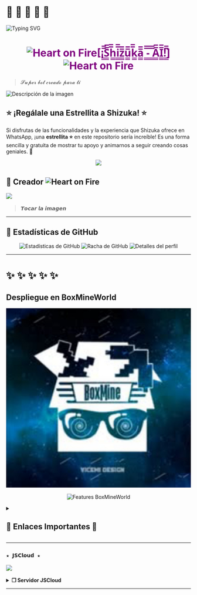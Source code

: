# 🍁 🍁 🍁 🍁 🍁
<img src="https://readme-typing-svg.herokuapp.com?font=Fira+Code&size=40&pause=500&color=FF69B4&center=true&vCenter=true&width=500&lines=¡Bienvenido+Amigo!" alt="Typing SVG">
</h1>

<h1 style="color:purple; text-align:center;"> <img src="https://raw.githubusercontent.com/Bots-WhatsApp-OFC/Github-Emoji/master/Emojis/Smilies/Heart%20on%20Fire.png" alt="Heart on Fire" width="40" height="40" />[¡̲̲̅̅S̲̲̅̅h̲̲̅̅i̲̲̅̅z̲̲̅̅u̲̲̅̅k̲̲̅̅a̲̲̅̅ ̲̲̅̅-̲̲̅̅ ̲̲̅̅A̲̲̅̅I̲̲̅̅!̲̲̅̅] <img src="https://raw.githubusercontent.com/Bots-WhatsApp-OFC/Github-Emoji/master/Emojis/Smilies/Heart%20on%20Fire.png" alt="Heart on Fire" width="40" height="40" /> </h1>

>𝓢𝓾𝓹𝓮𝓻 𝓫𝓸𝓽 𝓬𝓻𝓮𝓪𝓭𝓸 𝓹𝓪𝓻𝓪 𝓽𝓲

![Descripción de la imagen](https://raw.githubusercontent.com/Kone457/Nexus/refs/heads/main/v2.jpg)


## ⭐ ¡Regálale una Estrellita a Shizuka! ⭐

Si disfrutas de las funcionalidades y la experiencia que Shizuka ofrece en WhatsApp, ¡una **estrellita ⭐** en este repositorio sería increíble! Es una forma sencilla y gratuita de mostrar tu apoyo y animarnos a seguir creando cosas geniales. 💖
<p align="center" style="animation: slide-up 1s ease-in;">
  <a href="https://github.com/Kone457/Shizuka-AI/stargazers">
    <img src="https://img.shields.io/github/stars/Kone457/Shizuka-AI?style=for-the-badge&color=ff00ff">
  </a>
</p>





## 👑 Creador  <img src="https://raw.githubusercontent.com/MBM-D/Github-Emoji/refs/heads/master/Emojis/Smilies/Zzz.png" alt="Heart on Fire" width="23" height="23" />
<a href="https://wa.me/5355699866"><img src="https://i.postimg.cc/VNNfmhB7/perfil.png" height="125px"></a>
> 𝙏𝙤𝙘𝙖𝙧 𝙡𝙖 𝙞𝙢𝙖𝙜𝙚𝙣

---
## 🚀 **Estadísticas de GitHub**

<p align="center">
  <img src="https://github-readme-stats.vercel.app/api?username=Kone457&repo=Shizuka-AI&show_icons=true&theme=tokyonight&bg_color=0D1117&title_color=ff00ff&text_color=00ffff&icon_color=f1c40f&hide_border=true" alt="Estadísticas de GitHub">
  <img src="https://github-readme-streak-stats.herokuapp.com/?user=Kone457&theme=tokyonight&background=0D1117&ring=ff00ff&fire=f1c40f&currStreakLabel=00ffff&hide_border=true" alt="Racha de GitHub">
  <img src="https://github-profile-summary-cards.vercel.app/api/cards/profile-details?username=Kone457&theme=tokyonight" alt="Detalles del perfil">
</p>

---

# ✨ ✨ ✨ ✨ ✨

## Despliegue en BoxMineWorld  

[![Logo BoxMineWorld](https://raw.githubusercontent.com/Kone457/Nexus/refs/heads/main/Im%C3%A1genes/BoxMine.jpg)](https://boxmineworld.com)

<p align="center">
  <img src="https://readme-typing-svg.herokuapp.com?font=Fira+Code&size=25&duration=3000&pause=1000&color=FF69B4&center=true&vCenter=true&width=500&lines=¡El+hogar+perfecto+para+tu+bot!;Servidores+potentes+⚡;Soporte+24⁄7+💙;Instalación+automática+🚀" alt="Features BoxMineWorld">
</p>

<details>
  <summary><h2>📎 <b>Enlaces Importantes</b> 🌟</h2></summary>

<div align="center">

| 🔗 **Recurso** | 🎨 **Enlace** | 💫 **Descripción** |
|---------------|--------------|-------------------|
| 🌐 Sitio Web | [boxmineworld.com](https://boxmineworld.com) | Página principal con todos los servicios |
| 🖥 Área Clientes | [dash.boxmineworld.com](https://dash.boxmineworld.com) | Gestiona tus servicios y facturación |
| ⚙ Panel Control | [panel.boxmineworld.com](https://panel.boxmineworld.com) | Administra tus servidores y aplicaciones |
| 📚 Documentación | [docs.boxmineworld.com](https://docs.boxmineworld.com) | Guías completas para configuración |
| 💬 Comunidad | [Discord](https://discord.gg/84qsr4v) | Soporte en vivo y comunidad activa |

</div>
</details>




---

### **`★ 𝗝𝗦𝗖𝗹𝗼𝘂𝗱 ★`**

<a
href="https://dash.twb.qzz.io/"><img src="https://files.catbox.moe/ghvr2l.jpg" height="150px"></a>

<details>
 <summary><b> ❒ Servidor JSCloud</b></summary>

* Dashboard : [`Dash`](https://dash.twb.qzz.io/)
* Canal de WhatsApp : [`Canal`](https://whatsapp.com/channel/0029VayXJte65yD6LQGiRB0R)
* Comunidad : [`Aquí`](https://chat.whatsapp.com/HKgiZrthylTJ9C9VMdCLS7)
* Contacto : [`Maycol`](https://wa.me/51921826291)

</details>

---
